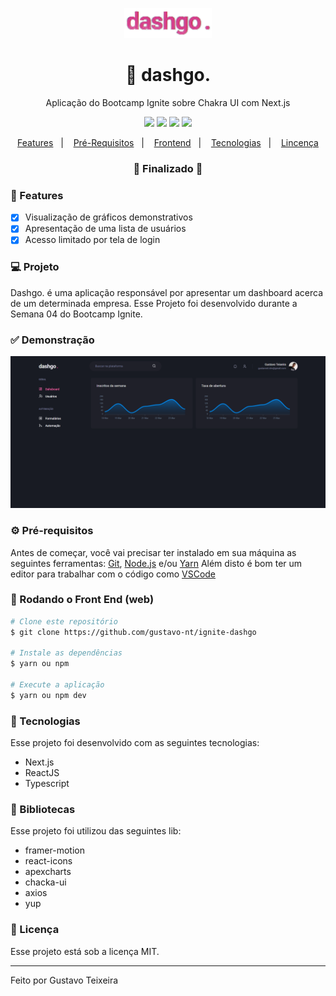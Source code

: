 <p align="center">
  <img src="https://github.com/gustavo-nt/ignite-dashgo/blob/master/public/logo.png" alt="dashgo." width="140px"/>
</p>

<h1 align="center">
    🚀 dashgo.
</h1>
<p align="center">Aplicação do Bootcamp Ignite sobre Chakra UI com Next.js</p>

<p align="center">
  <img src="https://img.shields.io/badge/react%20version-18.0.1-informational"/>
  <img src="https://img.shields.io/badge/score-10.00-important" />
  <img src="https://img.shields.io/badge/last%20commit-november-blue" />
  <img src="https://img.shields.io/badge/license-MIT-success"/>
</p>

<p align="center">
  <a href="#-features">Features</a>&nbsp;&nbsp;&nbsp;|&nbsp;&nbsp;&nbsp;
  <a href="#-pré-requisitos">Pré-Requisitos</a>&nbsp;&nbsp;&nbsp;|&nbsp;&nbsp;&nbsp;
  <a href="#-rodando-a-aplicação-web">Frontend</a>&nbsp;&nbsp;&nbsp;|&nbsp;&nbsp;&nbsp;
  <a href="#-tecnologias">Tecnologias</a>&nbsp;&nbsp;&nbsp;|&nbsp;&nbsp;&nbsp;
  <a href="#-licença">Lincença</a>
</p>

<h3 align="center"> 
🚧  Finalizado  🚧
</h3>

### 📎 Features

- [x] Visualização de gráficos demonstrativos
- [x] Apresentação de uma lista de usuários
- [x] Acesso limitado por tela de login

### 💻 Projeto
Dashgo. é uma aplicação responsável por apresentar um dashboard acerca de um determinada empresa. Esse Projeto foi desenvolvido durante a Semana 04 do Bootcamp Ignite.

### ✅ Demonstração
<img src="https://github.com/gustavo-nt/ignite-dashgo/blob/master/public/home.png" alt="Imagem de demonstração" />

### ⚙ Pré-requisitos

Antes de começar, você vai precisar ter instalado em sua máquina as seguintes ferramentas:
[Git](https://git-scm.com), [Node.js](https://nodejs.org/en/) e/ou [Yarn](https://https://yarnpkg.com/) 
Além disto é bom ter um editor para trabalhar com o código como [VSCode](https://code.visualstudio.com/)

### 🎲 Rodando o Front End (web)

```bash
# Clone este repositório
$ git clone https://github.com/gustavo-nt/ignite-dashgo

# Instale as dependências
$ yarn ou npm

# Execute a aplicação
$ yarn ou npm dev
```

### 🚀 Tecnologias

Esse projeto foi desenvolvido com as seguintes tecnologias:

- Next.js
- ReactJS
- Typescript

### 📕 Bibliotecas

Esse projeto foi utilizou das seguintes lib:

- framer-motion
- react-icons
- apexcharts
- chacka-ui
- axios
- yup

### 📝 Licença

Esse projeto está sob a licença MIT.

<hr/>

Feito por Gustavo Teixeira
